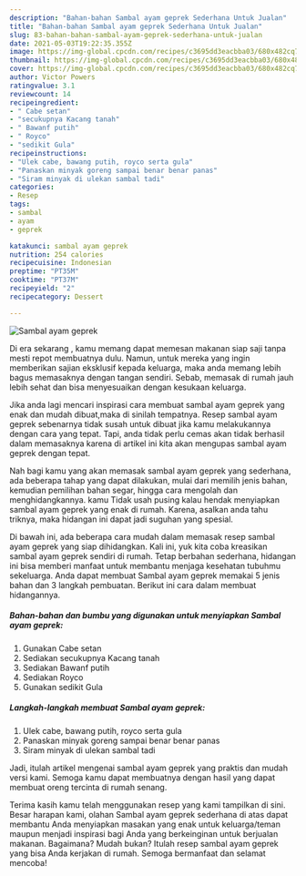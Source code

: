 ```yaml
---
description: "Bahan-bahan Sambal ayam geprek Sederhana Untuk Jualan"
title: "Bahan-bahan Sambal ayam geprek Sederhana Untuk Jualan"
slug: 83-bahan-bahan-sambal-ayam-geprek-sederhana-untuk-jualan
date: 2021-05-03T19:22:35.355Z
image: https://img-global.cpcdn.com/recipes/c3695dd3eacbba03/680x482cq70/sambal-ayam-geprek-foto-resep-utama.jpg
thumbnail: https://img-global.cpcdn.com/recipes/c3695dd3eacbba03/680x482cq70/sambal-ayam-geprek-foto-resep-utama.jpg
cover: https://img-global.cpcdn.com/recipes/c3695dd3eacbba03/680x482cq70/sambal-ayam-geprek-foto-resep-utama.jpg
author: Victor Powers
ratingvalue: 3.1
reviewcount: 14
recipeingredient:
- " Cabe setan"
- "secukupnya Kacang tanah"
- " Bawanf putih"
- " Royco"
- "sedikit Gula"
recipeinstructions:
- "Ulek cabe, bawang putih, royco serta gula"
- "Panaskan minyak goreng sampai benar benar panas"
- "Siram minyak di ulekan sambal tadi"
categories:
- Resep
tags:
- sambal
- ayam
- geprek

katakunci: sambal ayam geprek 
nutrition: 254 calories
recipecuisine: Indonesian
preptime: "PT35M"
cooktime: "PT37M"
recipeyield: "2"
recipecategory: Dessert

---
```



![Sambal ayam geprek](https://img-global.cpcdn.com/recipes/c3695dd3eacbba03/680x482cq70/sambal-ayam-geprek-foto-resep-utama.jpg)

Di era  sekarang , kamu memang dapat memesan makanan siap saji tanpa mesti repot membuatnya dulu. Namun, untuk mereka yang ingin memberikan sajian eksklusif kepada keluarga, maka anda memang lebih bagus memasaknya dengan tangan sendiri. Sebab, memasak di rumah jauh lebih sehat dan bisa menyesuaikan dengan kesukaan keluarga.

Jika anda lagi mencari inspirasi cara membuat sambal ayam geprek yang enak dan mudah dibuat,maka di sinilah tempatnya. Resep sambal ayam geprek  sebenarnya tidak susah untuk dibuat jika kamu melakukannya dengan cara yang tepat. Tapi, anda tidak perlu cemas akan tidak berhasil dalam memasaknya 
karena di artikel ini kita akan mengupas sambal ayam geprek dengan tepat.  



Nah bagi kamu yang akan memasak sambal ayam geprek yang sederhana, ada beberapa tahap yang dapat dilakukan, mulai dari memilih jenis bahan, kemudian pemilihan bahan segar, hingga cara mengolah dan menghidangkannya. kamu Tidak usah pusing kalau hendak menyiapkan sambal ayam geprek yang enak di rumah. Karena, asalkan anda  tahu triknya, maka hidangan ini dapat jadi suguhan yang spesial.

Di bawah ini, ada beberapa cara mudah dalam memasak resep sambal ayam geprek yang siap dihidangkan. Kali ini, yuk kita coba kreasikan sambal ayam geprek sendiri di rumah. Tetap berbahan sederhana, hidangan ini bisa memberi manfaat untuk membantu menjaga kesehatan tubuhmu sekeluarga. Anda dapat membuat Sambal ayam geprek memakai 5 jenis bahan dan 3 langkah pembuatan. Berikut ini cara dalam membuat hidangannya.

<!--inarticleads1-->

##### Bahan-bahan dan bumbu yang digunakan untuk menyiapkan Sambal ayam geprek:

1. Gunakan  Cabe setan
1. Sediakan secukupnya Kacang tanah
1. Sediakan  Bawanf putih
1. Sediakan  Royco
1. Gunakan sedikit Gula




<!--inarticleads2-->

##### Langkah-langkah membuat Sambal ayam geprek:

1. Ulek cabe, bawang putih, royco serta gula
1. Panaskan minyak goreng sampai benar benar panas
1. Siram minyak di ulekan sambal tadi




Jadi, itulah artikel mengenai  sambal ayam geprek  yang praktis dan mudah versi kami. Semoga kamu dapat membuatnya dengan hasil yang dapat membuat oreng tercinta di rumah senang. 

Terima kasih kamu telah menggunakan resep yang kami tampilkan di sini. Besar harapan kami, olahan  Sambal ayam geprek sederhana di atas dapat membantu Anda menyiapkan masakan yang enak untuk keluarga/teman maupun menjadi inspirasi bagi Anda yang berkeinginan untuk berjualan makanan. Bagaimana? Mudah bukan? Itulah resep sambal ayam geprek yang bisa Anda kerjakan di rumah. Semoga bermanfaat dan selamat mencoba!

